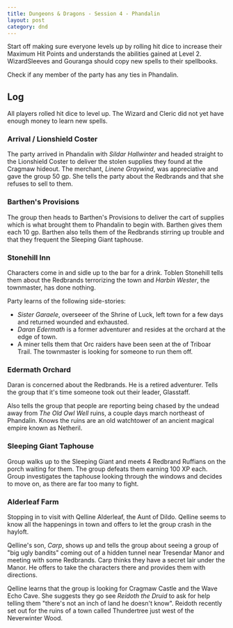 ```yaml
---
title: Dungeons & Dragons - Session 4 - Phandalin
layout: post
category: dnd
---
```


Start off making sure everyone levels up by rolling hit dice to increase their
Maximum Hit Points and understands the abilities gained at Level 2.
WizardSleeves and Gouranga should copy new spells to their spellbooks.

Check if any member of the party has any ties in Phandalin.

## Log

All players rolled hit dice to level up. The Wizard and Cleric did not yet have
enough money to learn new spells.

### Arrival / Lionshield Coster
The party arrived in Phandalin with *Sildar Hallwinter* and headed straight to
the Lionshield Coster to deliver the stolen supplies they found at the Cragmaw
hideout. The merchant, *Linene Graywind*, was appreciative and gave the group
50 gp. She tells the party about the Redbrands and that she refuses to sell to
them.

### Barthen's Provisions
The group then heads to Barthen's Provisions to deliver the cart of supplies
which is what brought them to Phandalin to begin with. Barthen gives them each
10 gp. Barthen also tells them of the Redbrands stirring up trouble and that
they frequent the Sleeping Giant taphouse.

### Stonehill Inn
Characters come in and sidle up to the bar for a drink. Toblen Stonehill tells
them about the Redbrands terrorizing the town and *Harbin Wester*, the
townmaster, has done nothing.

Party learns of the following side-stories:
  * *Sister Garaele*, overseeer of the Shrine of Luck, left town for a few days
    and returned wounded and exhausted.
  * *Daran Edermath* is a former adventurer and resides at the orchard at the
    edge of town.
  * A miner tells them that Orc raiders have been seen at the of Triboar Trail.
    The townmaster is looking for someone to run them off.

### Edermath Orchard
Daran is concerned about the Redbrands. He is a retired adventurer. Tells the
group that it's time someone took out their leader, Glasstaff.

Also tells the group that people are reporting being chased by the undead away
from *The Old Owl Well* ruins, a couple days march northeast of Phandalin. Knows
the ruins are an old watchtower of an ancient magical empire known as Netheril.

### Sleeping Giant Taphouse
Group walks up to the Sleeping Giant and meets 4 Redbrand Ruffians on the porch
waiting for them. The group defeats them earning 100 XP each. Group investigates
the taphouse looking through the windows and decides to move on, as there are
far too many to fight.

### Alderleaf Farm
Stopping in to visit with Qelline Alderleaf, the Aunt of Dildo. Qelline seems
to know all the happenings in town and offers to let the group crash in the
hayloft.

Qelline's son, *Carp*, shows up and tells the group about seeing a group of
"big ugly bandits" coming out of a hidden tunnel near Tresendar Manor and
meeting with some Redbrands. Carp thinks they have a secret lair under the
Manor. He offers to take the characters there and provides them with directions.

Qelline learns that the group is looking for Cragmaw Castle and the Wave Echo
Cave. She suggests they go see *Reidoth the Druid* to ask for help telling them
"there's not an inch of land he doesn't know". Reidoth recently set out for the
ruins of a town called Thundertree just west of the Neverwinter Wood.

